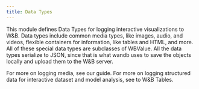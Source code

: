 ```yaml
---
title: Data Types
---
```

This module defines Data Types for logging interactive visualizations to W&B. 
    Data types include common media types, like images, audio, and videos, flexible containers 
    for information, like tables and HTML, and more. All of these special data types are subclasses
    of WBValue. All the data types serialize to JSON, since that is what wandb uses to save
    the objects locally and upload them to the W&B server.

For more on logging media, see our guide. For more on logging
    structured data for interactive dataset and model analysis, see to W&B Tables.
